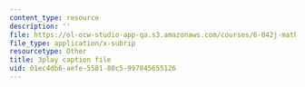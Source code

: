 ```yaml
---
content_type: resource
description: ''
file: https://ol-ocw-studio-app-qa.s3.amazonaws.com/courses/6-042j-mathematics-for-computer-science-spring-2015/01ec4db6aefe558180c5997845655126_Cu9_LaaWgHo.vtt
file_type: application/x-subrip
resourcetype: Other
title: 3play caption file
uid: 01ec4db6-aefe-5581-80c5-997845655126
---
```


